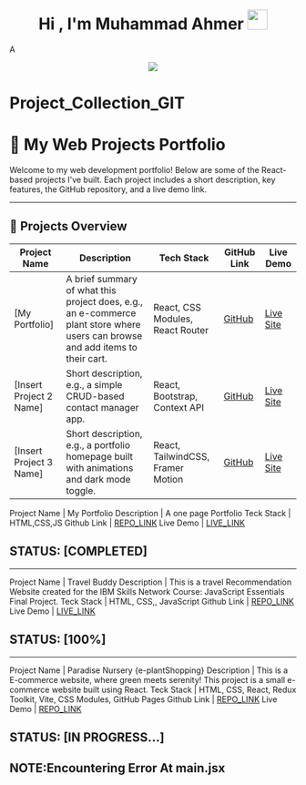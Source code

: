 <h1 align="center"><b>Hi , I'm Muhammad Ahmer </b><img src="https://media.giphy.com/media/hvRJCLFzcasrR4ia7z/giphy.gif" width="35"></h1>
<!--  -->A
<p align="center">
  <a href="https://github.com/DenverCoder1/readme-typing-svg"><img src="https://readme-typing-svg.herokuapp.com?font=Time+New+Roman&amp;color=cyan&amp;size=25&amp;center=true&amp;vCenter=true&amp;width=600&amp;height=100&amp;lines=Assalamu+O+Alaikum+Warahmatullah..♥++;Undergraduate,;Computer+Science+Student,;IT+Support+Specialist,;Cybersecurity+Analyst/Enthusiast,;Love+to+learn+new+stuffs..&lt;3"></a>

# Project_Collection_GIT

# 🌱 My Web Projects Portfolio

Welcome to my web development portfolio! Below are some of the React-based projects I've built. Each project includes a short description, key features, the GitHub repository, and a live demo link.

---

## 📁 Projects Overview

| Project Name | Description | Tech Stack | GitHub Link | Live Demo |
|--------------|-------------|------------|-------------|-----------|
| [My Portfolio] | A brief summary of what this project does, e.g., an e-commerce plant store where users can browse and add items to their cart. | React, CSS Modules, React Router | [GitHub](https://github.com/your-username/project-1) | [Live Site](https://your-username.github.io/project-1) |
| [Insert Project 2 Name] | Short description, e.g., a simple CRUD-based contact manager app. | React, Bootstrap, Context API | [GitHub](https://github.com/your-username/project-2) | [Live Site](https://your-username.github.io/project-2) |
| [Insert Project 3 Name] | Short description, e.g., a portfolio homepage built with animations and dark mode toggle. | React, TailwindCSS, Framer Motion | [GitHub](https://github.com/your-username/project-3) | [Live Site](https://your-username.github.io/project-3) |

Project Name | My Portfolio
Description  | A one page Portfolio
Teck Stack   | HTML,CSS,JS
Github Link  | <a href="https://github.com/Ahmer-kun/myportfolio/">REPO_LINK</a>
Live Demo    | <a href="https://ahmer-kun.github.io/myportfolio/">LIVE_LINK</a>
## STATUS: [COMPLETED]
---
Project Name | Travel Buddy
Description  | This is a travel Recommendation Website created for the IBM Skills Network Course: JavaScript Essentials Final Project.
Teck Stack   | HTML, CSS,, JavaScript
Github Link  | <a href= "https://github.com/Ahmer-kun/Final-project-for-Travel-Recommendation">REPO_LINK</a>
Live Demo    | <a href="https://ahmer-kun.github.io/Final-project-for-Travel-Recommendation//">LIVE_LINK</a>
## STATUS: [100%] 
---
Project Name | Paradise Nursery {e-plantShopping}
Description  | This is a E-commerce website, where green meets serenity! This project is a small e-commerce website built using React.
Teck Stack   | HTML, CSS, React, Redux Toolkit, Vite, CSS Modules, GitHub Pages
Github Link  | <a href= "https://github.com/Ahmer-kun/REACT-e-plantShopping">REPO_LINK</a>
Live Demo    | <a href= "https://ahmer-kun.github.io/REACT-e-plantShopping/">REPO_LINK</a>
## STATUS: [IN PROGRESS...]
NOTE:Encountering Error At main.jsx
---

